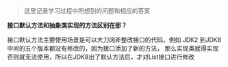 > 这里记录学习过程中所想到的问题和相应的答案

**接口默认方法和抽象类实现的方法区别在那？**

接口默认方法主要使用场景是可以大刀阔斧整改接口的代码，例如 JDK2 到JDK8 中间的五个版本都没有修改的，因为接口添加了新的方法，
那么实现类就得实现否则就无法使用，所以在JDK8出了默认方法后，才对List接口进行修改
